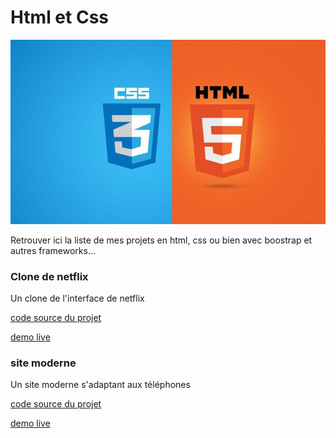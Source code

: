 # Html et Css 

![html_css](HTML5.jpg)

Retrouver ici la liste de mes projets en html, css ou bien avec boostrap et autres frameworks...

### Clone de netflix
Un clone de l'interface de netflix

[code source du projet](https://github.com/StevenLignereux/netflix_clone)

[demo live](https://stevenlignereux.github.io/netflix_clone/)

### site moderne
Un site moderne s'adaptant aux téléphones

[code source du projet](https://github.com/StevenLignereux/site_art)

[demo live](https://stevenlignereux.github.io/site_art/)

